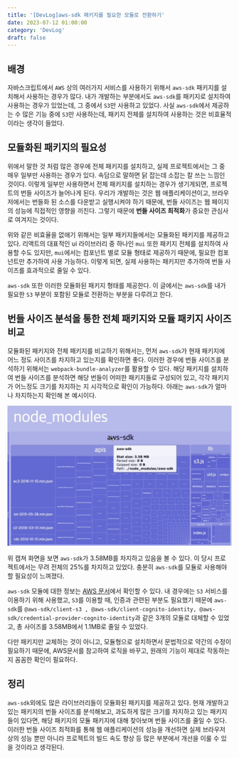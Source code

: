 ```yaml
---
title: '[DevLog]aws-sdk 패키지를 필요한 모듈로 전환하기'
date: 2023-07-12 01:00:00
category: 'DevLog'
draft: false
---
```


## 배경

자바스크립트에서 `AWS` 상의 여러가지 서비스를 사용하기 위해서 `aws-sdk` 패키지를 설치해서 사용하는 경우가 많다. 내가 개발하는 부분에서도 `aws-sdk`를 패키지로 설치하여 사용하는 경우가 있었는데, 그 중에서 `S3`만 사용하고 있었다. 사실 `aws-sdk`에서 제공하는 수 많은 기능 중에 `S3`만 사용하는데, 패키지 전체를 설치하여 사용하는 것은 비효율적이라는 생각이 들었다.

## 모듈화된 패키지의 필요성

위에서 말한 것 처럼 많은 경우에 전체 패키지를 설치하고, 실제 프로젝트에서는 그 중 매우 일부만 사용하는 경우가 있다. 속담으로 말하면 닭 잡는데 소잡는 칼 쓰는 느낌인 것이다. 이렇게 일부만 사용하면서 전체 패키지를 설치하는 경우가 생기게되면, 프로젝트의 번들 사이즈가 늘어나게 된다. 우리가 개발하는 것은 웹 애플리케이션이고, 브라우저에서는 번들화 된 소스를 다운받고 실행시켜야 하기 때문에, 번들 사이즈는 웹 페이지의 성능에 직접적인 영향을 끼친다. 그렇기 때문에 **번들 사이즈 최적화**가 중요한 관심사로 여겨지는 것이다.

위와 같은 비효율을 없애기 위해서는 일부 패키지들에서는 모듈화된 패키지를 제공하고 있다. 리액트의 대표적인 ui 라이브러리 중 하나인 `mui` 또한 패키지 전체를 설치하여 사용할 수도 있지만, `mui`에서는 컴포넌트 별로 모듈 형태로 제공하기 때문에, 필요한 컴포넌트만 추가하여 사용 가능하다. 이렇게 되면, 실제 사용하는 패키지만 추가하여 번들 사이즈를 효과적으로 줄일 수 있다.

`aws-sdk` 또한 이러한 모듈화된 패키지 형태를 제공한다. 이 글에서는 `aws-sdk`를 내가 필요한 `S3` 부분이 포함된 모듈로 전환하는 부분을 다루려고 한다.

## 번들 사이즈 분석을 통한 전체 패키지와 모듈 패키지 사이즈 비교

모듈화된 패키지와 전체 패키지를 비교하기 위해서는, 먼저 `aws-sdk`가 현재 패키지에 어느 정도 사이즈를 차지하고 있는지를 확인하면 좋다. 이러한 경우에 번들 사이즈를 분석하기 위해서는 `webpack-bundle-analyzer`를 활용할 수 있다. 해당 패키지를 설치하여 번들 사이즈를 분석하면 해당 번들이 어떠한 패키지들로 구성되어 있고, 각각 패키지가 어느정도 크기를 차지하는 지 시각적으로 확인이 가능하다. 아래는 `aws-sdk`가 얼마나 차지하는지 확인해 본 예시이다.

![](./images/aws_sdk_1.png)

위 캡쳐 화면을 보면 `aws-sdk`가 3.58MB를 차지하고 있음을 볼 수 있다. 이 당시 프로젝트에서는 무려 전체의 25%를 차지하고 있었다. 충분히 `aws-sdk`를 모듈로 사용해야 할 필요성이 느껴졌다.

`aws-sdk` 모듈에 대한 정보는 [AWS 문서](https://docs.aws.amazon.com/ko_kr/sdk-for-javascript/v3/developer-guide/welcome.html)에서 확인할 수 있다. 내 경우에는 `S3` 서비스를 이용하기 위해 사용했고, `S3`를 이용할 때, 인증과 관련된 부분도 필요했기 때문에 `aws-sdk`를 `@aws-sdk/client-s3 , @aws-sdk/client-cognito-identity, @aws-sdk/credential-provider-cognito-identity`과 같은 3개의 모듈로 대체할 수 있었고, 총 사이즈를 3.58MB에서 1.1MB로 줄일 수 있었다.

다만 패키지만 교체하는 것이 아니고, 모듈형으로 설치하면서 문법적으로 약간의 수정이 필요하기 때문에, AWS문서를 참고하여 로직을 바꾸고, 원래의 기능이 제대로 작동하는지 꼼꼼한 확인이 필요하다.

## 정리

`aws-sdk`외에도 많은 라이브러리들이 모듈화된 패키지를 제공하고 있다. 현재 개발하고 있는 패키지의 번들 사이즈를 분석해보고, 과도하게 많은 크기를 차지하고 있는 패키지들이 있다면, 해당 패키지의 모듈 패키지에 대해 찾아보며 번들 사이즈를 줄일 수 있다. 이러한 번들 사이즈 최적화를 통해 웹 애플리케이션의 성능을 개선하면 실제 브라우저 상의 성능 뿐만 아니라 프로젝트의 빌드 속도 향상 등 많은 부분에서 개선을 이룰 수 있을 것이라고 생각된다.
